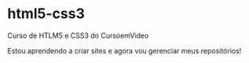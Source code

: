# html5-css3
 Curso de HTLM5 e CSS3 do CursoemVideo

 Estou aprendendo a criar sites e agora vou gerenciar meus repositórios!

